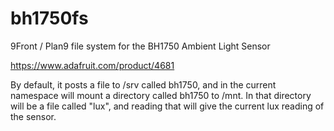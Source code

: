 # bh1750fs
9Front / Plan9 file system for the BH1750 Ambient Light Sensor

https://www.adafruit.com/product/4681

By default, it posts a file to /srv called bh1750, and in the current namespace will mount a directory called bh1750 to /mnt.  In that directory will be a file called "lux", and reading that will give the current lux reading of the sensor.
